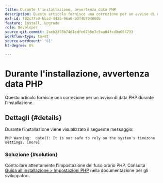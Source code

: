 ```yaml
---
title: Durante l'installazione, avvertenza data PHP
description: Questo articolo fornisce una correzione per un avviso di data PHP durante l'installazione.
exl-id: f82c77a9-bbcd-4426-96a0-b3f4b704860b
feature: Install, Upgrade
role: Developer
source-git-commit: 2aeb2355b74d1cdfc62b5e7c5aa04fcd0a654733
workflow-type: tm+mt
source-wordcount: '61'
ht-degree: 0%

---
```


# Durante l&#39;installazione, avvertenza data PHP

Questo articolo fornisce una correzione per un avviso di data PHP durante l&#39;installazione.

## Dettagli {#details}

Durante l’installazione viene visualizzato il seguente messaggio:

```text
PHP Warning:  date(): It is not safe to rely on the system's timezone settings. [more]
```

### Soluzione {#solution}

Controllare attentamente l&#39;impostazione del fuso orario PHP. Consulta [Guida all&#39;installazione > Impostazioni PHP](https://experienceleague.adobe.com/en/docs/commerce-operations/installation-guide/prerequisites/php-settings) nella documentazione per gli sviluppatori.

